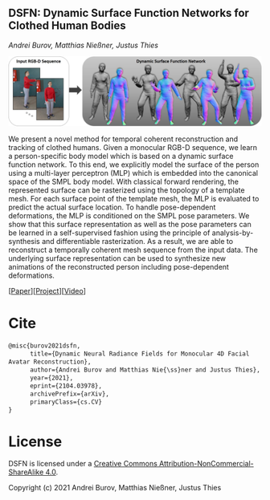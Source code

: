 ## DSFN: Dynamic Surface Function Networks for Clothed Human Bodies

*Andrei Burov, Matthias Nießner, Justus Thies*

![teaser](docs/main.jpg)

We present a novel method for temporal coherent reconstruction and tracking of clothed humans. Given a monocular RGB-D sequence, we learn a person-specific body model which is based on a dynamic surface function network. To this end, we explicitly model the surface of the person using a multi-layer perceptron (MLP) which is embedded into the canonical space of the SMPL body model. With classical forward rendering, the represented surface can be rasterized using the topology of a template mesh. For each surface point of the template mesh, the MLP is evaluated to predict the actual surface location. To handle pose-dependent deformations, the MLP is conditioned on the SMPL pose parameters. We show that this surface representation as well as the pose parameters can be learned in a self-supervised fashion using the principle of analysis-by-synthesis and differentiable rasterization. As a result, we are able to reconstruct a temporally coherent mesh sequence from the input data. The underlying surface representation can be used to synthesize new animations of the reconstructed person including pose-dependent deformations.

[<a href="https://arxiv.org/pdf/2104.03978.pdf" target="_blank">Paper</a>][<a href="https://andreiburov.github.io/DSFN" target="_blank">Project</a>][<a href="https://youtu.be/4wbSi9Sqdm4" target="_blank">Video</a>]

# Cite

```
@misc{burov2021dsfn,
      title={Dynamic Neural Radiance Fields for Monocular 4D Facial Avatar Reconstruction}, 
      author={Andrei Burov and Matthias Nie{\ss}ner and Justus Thies},
      year={2021},
      eprint={2104.03978},
      archivePrefix={arXiv},
      primaryClass={cs.CV}
}
```

# License

DSFN is licensed under a [Creative Commons Attribution-NonCommercial-ShareAlike 4.0](https://creativecommons.org/licenses/by-nc-sa/4.0/).

Copyright (c) 2021 Andrei Burov, Matthias Nießner, Justus Thies
